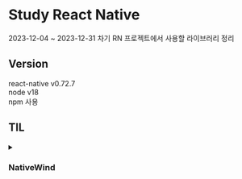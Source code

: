# Study React Native

2023-12-04 ~ 2023-12-31
차기 RN 프로젝트에서 사용할 라이브러리 정리

## Version
react-native v0.72.7   
node v18   
npm 사용

## TIL

<details>
  <summary>
    <h3>NativeWind</h3>
  </summary>

  _RN에서 TailwindCSS 사용하기 위해서 사용_
  
  #### 공식 사이트
  [NativeWind](https://www.nativewind.dev/quick-starts/react-native-cli)
  
  #### 라이브러리 설치
  nativewind version 2 사용
  
  ```
  npm install nativewind
  npm install --save-dev tailwindcss
  npx tailwindcss init
  ```
  
  **!! 만약 에러가 난다면**
  npm run start를 했을 때 에러가 발생한다면...
  
  ```
  npm install tailwindcss@3.3.2 --save-dev
  ```
  
  #### tailwind.config.js
  content 수정
  
  ```
  content: ["./App.{js,jsx,ts,tsx}", "./src/**/*.{js,jsx,ts,tsx}"],
  ```
  
  #### babel.config.js
  plugin 수정
  
  ```
  plugins: ["nativewind/babel"]
  ```
  
  #### index.css 파일 추가
  src/styles에 index.css 파일 생성
  
  ```
  @tailwind base;
  @tailwind components;
  @tailwind utilities;
  ```
  
  #### postcss.config.js
  npm install --save-dev postcss autoprefixer
  postcss.config.js 파일 생성
  
  ```
  module.exports = {
    plugins: [require("tailwindcss"), [require("nativewind/postcss")]],
  };
  
  ```
  
  #### Tailwind CLI
  
  ```
  // tailwind.config.js 수정
  
  const nativewind = require("nativewind/tailwind/native")
  
  module.exports = {
    content: ["./App.{js,jsx,ts,tsx}", "./src/**/*.{js,jsx,ts,tsx}"],
    plugins: [nativewind()], // 이 부분 추가
  };
  ```
  
  ```
  // postcss.config.js
  
  // 이 부분 추가
  module.exports = {
    plugins: {
      "nativewind/postcss": {
        output: "nativewind-output.js",
      },
    },
  };
  ```
  
  ```
  // index.js
  
  import "./nativewind-output"
  ```
  
  ```
  // package.json
  
  {
    "watch:css" : "npx tailwindcss -i src/styles/index.css --postcss postcss.config.js",
    "start" : "npm run watch:css & react-native start"
  }
  ```
</details>
